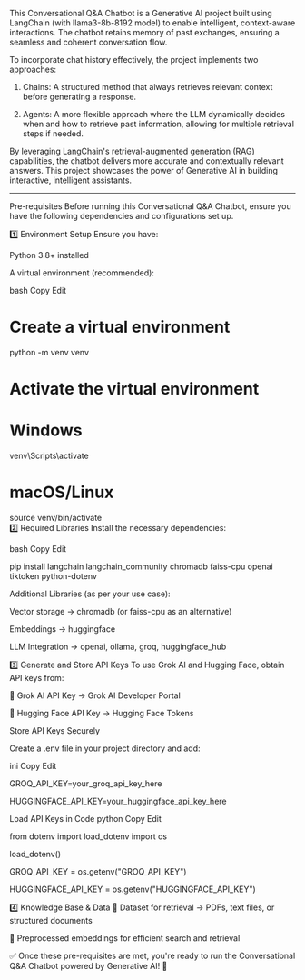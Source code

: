 
This Conversational Q&A Chatbot is a Generative AI project built using LangChain (with llama3-8b-8192 model) to enable intelligent, context-aware interactions. The chatbot retains memory of past exchanges, ensuring a seamless and coherent conversation flow.



To incorporate chat history effectively, the project implements two approaches:

1. Chains: A structured method that always retrieves relevant context before generating a response.

2. Agents: A more flexible approach where the LLM dynamically decides when and how to retrieve past information, allowing for multiple retrieval steps if needed.



By leveraging LangChain's retrieval-augmented generation (RAG) capabilities, the chatbot delivers more accurate and contextually relevant answers. This project showcases the power of Generative AI in building interactive, intelligent assistants.

---------------------------------------------------------------------------------------------

Pre-requisites
Before running this Conversational Q&A Chatbot, ensure you have the following dependencies and configurations set up.

1️⃣ Environment Setup
Ensure you have:

Python 3.8+ installed

A virtual environment (recommended):

bash
Copy
Edit
# Create a virtual environment
python -m venv venv  

# Activate the virtual environment  
# Windows  
venv\Scripts\activate  

# macOS/Linux  
source venv/bin/activate  
2️⃣ Required Libraries
Install the necessary dependencies:

bash
Copy
Edit

pip install langchain langchain_community chromadb faiss-cpu openai tiktoken python-dotenv

Additional Libraries (as per your use case):

Vector storage → chromadb (or faiss-cpu as an alternative)

Embeddings → huggingface

LLM Integration → openai, ollama, groq, huggingface_hub

3️⃣ Generate and Store API Keys
To use Grok AI and Hugging Face, obtain API keys from:

🔑 Grok AI API Key → Grok AI Developer Portal

🔑 Hugging Face API Key → Hugging Face Tokens

Store API Keys Securely

Create a .env file in your project directory and add:

ini
Copy
Edit

GROQ_API_KEY=your_groq_api_key_here

HUGGINGFACE_API_KEY=your_huggingface_api_key_here

Load API Keys in Code
python
Copy
Edit

from dotenv import load_dotenv
import os

load_dotenv()

GROQ_API_KEY = os.getenv("GROQ_API_KEY")

HUGGINGFACE_API_KEY = os.getenv("HUGGINGFACE_API_KEY")


4️⃣ Knowledge Base & Data
📂 Dataset for retrieval → PDFs, text files, or structured documents

🧠 Preprocessed embeddings for efficient search and retrieval

✅ Once these pre-requisites are met, you're ready to run the Conversational Q&A Chatbot powered by Generative AI! 🚀








